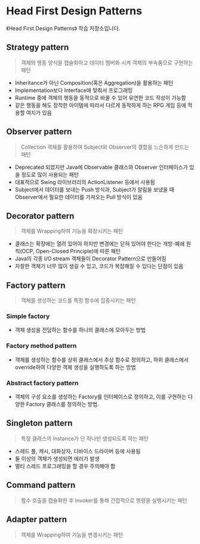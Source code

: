 # Head First Design Patterns
《Head First Design Patterns》 학습 저장소입니다.

## Strategy pattern
> 객체의 행동 양식을 캡슐화하고 데이터 멤버화 시켜 객체의 부속품으로 구현하는 패턴
- Inheritance가 아닌 Composition(혹은 Aggregation)을 활용하는 패턴
- Implementation보다 Interface에 맞춰서 프로그래밍
- Runtime 중에 객체의 행동을 동적으로 바꿀 수 있어 유연한 코드 작성이 가능함
- 같은 행동을 해도 장착한 아이템에 따라서 다르게 동작하게 하는 RPG 게임 등에 적용할 여지가 있음

## Observer pattern
> Collection 객체를 활용하여 Subject와 Observer의 결합을 느슨하게 만드는 패턴
- Deprecated 되었지만 Java에 Observable 클래스와 Observer 인터페이스가 있을 정도로 많이 사용되는 패턴
- 대표적으로 Swing 라이브러리의 ActionListener 등에서 사용됨
- Subject에서 데이터를 보내는 Push 방식과, Subject가 알림을 보냈을 때 Observer에서 필요한 데이터를 가져오는 Pull 방식이 있음

## Decorator pattern
> 객체를 Wrapping하여 기능을 확장시키는 패턴
- 클래스는 확장에는 열려 있어야 하지만 변경에는 닫혀 있어야 한다는 개방-폐쇄 원칙(OCP, Open-Closed Principle)에 따른 패턴
- Java의 각종 I/O stream 객체들이 Decorator Pattern으로 만들어짐
- 자잘한 객체가 너무 많이 생길 수 있고, 코드가 복잡해질 수 있다는 단점이 있음

## Factory pattern
> 객체를 생성하는 코드를 특정 함수에 집중시키는 패턴
### Simple factory
- 객체 생성을 전담하는 함수를 하나의 클래스에 모아두는 방법
### Factory method pattern
- 객체를 생성하는 함수를 상위 클래스에서 추상 함수로 정의하고, 하위 클래스에서 override하여 다양한 객체 생성을 실행하도록 하는 방법
### Abstract factory pattern
- 객체의 구성 요소를 생성하는 Factory를 인터페이스로 정의하고, 이를 구현하는 다양한 Factory 클래스를 정의하는 방법.

## Singleton pattern
> 특정 클래스의 Instance가 단 하나만 생성되도록 하는 패턴
- 스레드 풀, 캐시, 대화상자, 디바이스 드라이버 등에 사용됨
- 둘 이상의 객체가 생성되면 에러가 발생
- 멀티 스레드 프로그래밍을 할 경우 주의해야 함

## Command pattern
> 함수 호출을 캡슐화한 후 Invoker를 통해 간접적으로 명령을 실행시키는 패턴

## Adapter pattern
> 객체를 Wrapping하여 기능을 변경시키는 패턴
